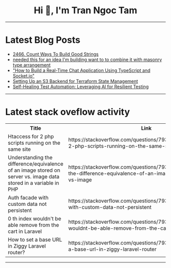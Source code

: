 <h1 align="center">Hi 👋, I'm Tran Ngoc Tam</h1>

---

# Latest Blog Posts 
<!-- BLOG-POST-LIST:START -->
- [2466. Count Ways To Build Good Strings](https://dev.to/mdarifulhaque/2466-count-ways-to-build-good-strings-2de5)
- [needed this for an idea I&#39;m building want to to combine it with masonry type arrangement](https://dev.to/twofizzy/needed-this-for-an-idea-im-buildingwant-to-to-combine-it-with-masonry-type-arrangement-5c96)
- [&quot;How to Build a Real-Time Chat Application Using TypeScript and Socket.io&quot;](https://dev.to/vsfarooqkhan/how-to-build-a-real-time-chat-application-using-typescript-and-socketio-oad)
- [Setting Up an S3 Backend for Terraform State Management](https://dev.to/j_alex_cloud_engineer_devops/setting-up-an-s3-backend-for-terraform-state-management-j75)
- [Self-Healing Test Automation: Leveraging AI for Resilient Testing](https://dev.to/arun_pal_3ce740a137cf15ad/self-healing-test-automation-leveraging-ai-for-resilient-testing-56cg)
<!-- BLOG-POST-LIST:END -->

---

# Latest stack oveflow activity
<table>
  <tr><th>Title</th><th>Link</th></tr>
  <!-- STACKOVERFLOW:START --><tr><td>Htaccess for 2 php scripts running on the same site</td><td>https://stackoverflow.com/questions/79316795/htaccess-for-2-php-scripts-running-on-the-same-site</td></tr><tr><td>Understanding the difference/equivalence of an image stored on server vs. image data stored in a variable in PHP</td><td>https://stackoverflow.com/questions/79316786/understanding-the-difference-equivalence-of-an-image-stored-on-server-vs-image</td></tr><tr><td>Auth facade with custom data not persistent</td><td>https://stackoverflow.com/questions/79316742/auth-facade-with-custom-data-not-persistent</td></tr><tr><td>0 th index wouldn&#39;t be able remove from the cart in Laravel</td><td>https://stackoverflow.com/questions/79316402/0-th-index-wouldnt-be-able-remove-from-the-cart-in-laravel</td></tr><tr><td>How to set a base URL in Ziggy Laravel router?</td><td>https://stackoverflow.com/questions/79316353/how-to-set-a-base-url-in-ziggy-laravel-router</td></tr><!-- STACKOVERFLOW:END -->
</table>

---


